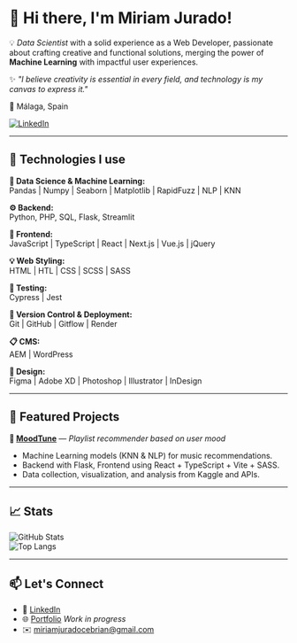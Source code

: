 # 👋 Hi there, I'm Miriam Jurado!

💡 *Data Scientist* with a solid experience as a Web Developer, passionate about crafting creative and functional solutions, merging the power of **Machine Learning** with impactful user experiences.

✨ *"I believe creativity is essential in every field, and technology is my canvas to express it."*

📍 Málaga, Spain

[![LinkedIn](https://img.shields.io/badge/LinkedIn-0077B5?style=flat&logo=linkedin&logoColor=white)](https://linkedin.com/in/miriam-jc)

---

## 🚀 Technologies I use

**🔢 Data Science & Machine Learning:**  
Pandas | Numpy | Seaborn | Matplotlib | RapidFuzz | NLP | KNN

**⚙️ Backend:**  
Python, PHP, SQL, Flask, Streamlit

**🎨 Frontend:**  
JavaScript | TypeScript | React | Next.js | Vue.js | jQuery

**💡 Web Styling:**  
HTML | HTL | CSS | SCSS | SASS

**🧪 Testing:**  
Cypress | Jest

**🚀 Version Control & Deployment:**  
Git | GitHub | Gitflow | Render

**📋 CMS:**  
AEM | WordPress

**🎨 Design:**  
Figma | Adobe XD | Photoshop | Illustrator | InDesign

---

## 🌟 Featured Projects

**🎵 [MoodTune](https://github.com/JCMiriam/MoodTune)** — *Playlist recommender based on user mood*  
- Machine Learning models (KNN & NLP) for music recommendations.
- Backend with Flask, Frontend using React + TypeScript + Vite + SASS.
- Data collection, visualization, and analysis from Kaggle and APIs.

---

## 📈 Stats

![GitHub Stats](https://github-readme-stats.vercel.app/api?username=JCMiriam&show_icons=true&theme=radical)  
![Top Langs](https://github-readme-stats.vercel.app/api/top-langs/?username=JCMiriam&layout=compact&theme=radical)

---

## 📫 Let's Connect

- 💼 [LinkedIn](https://linkedin.com/in/miriam-jc)
- 🌐 [Portfolio](https://jcmiriam.github.io/MJC_portfolio/) *Work in progress*
- ✉️ miriamjuradocebrian@gmail.com

